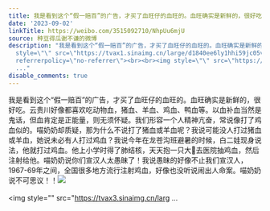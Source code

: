 ```yaml
---
title: 我是看到这个“假一赔百”的广告，才买了血旺仔的血旺的。血旺确实是新鲜的，很好吃。云贵川好像都喜欢吃动物血，猪血、羊血、鸡血、鸭血等。以血补血当然是鬼话...
date: '2023-09-02'
linkTitle: https://weibo.com/3515092710/NhpUu6mjU
source: 种豆得瓜谢不谦的微博
description: "我是看到这个“假一赔百”的广告，才买了血旺仔的血旺的。血旺确实是新鲜的，很好吃。云贵川好像都喜欢吃动物血，猪血、羊血、鸡血、鸭血等。以血补血当然是鬼话，但血肯定是正能量，则无须怀疑。我们形容一个人精神亢奋，常说像打了鸡血似的。喵奶奶却质疑，那为什么不说打了猪血或羊血呢？我说可能没人打过猪血或羊血，她说未必有人打过鸡血？我说今年在龙苍沟班避暑的时候，白二娃现身说法，他就打过鸡血。他上小学时得了肺结核，天天抱一只大\U0001F413去医院抽鸡血，然后注射给他。喵奶奶说你们宣汉人太愚昧了！我说愚昧的好像不止我们宣汉人，1967-69年之间，全国很多地方流行注射鸡血，好像也没听说闹出人命案。喵奶奶说不可思议！！<img
  style=\"\" src=\"https://tvax1.sinaimg.cn/large/d1840ee6ly1hhi59jc05vj22bc334qv6.jpg\"
  referrerpolicy=\"no-referrer\"><br><br><img style=\"\" src=\"https://tvax3.sinaimg.cn/larg
  ..."
disable_comments: true
---
```

我是看到这个“假一赔百”的广告，才买了血旺仔的血旺的。血旺确实是新鲜的，很好吃。云贵川好像都喜欢吃动物血，猪血、羊血、鸡血、鸭血等。以血补血当然是鬼话，但血肯定是正能量，则无须怀疑。我们形容一个人精神亢奋，常说像打了鸡血似的。喵奶奶却质疑，那为什么不说打了猪血或羊血呢？我说可能没人打过猪血或羊血，她说未必有人打过鸡血？我说今年在龙苍沟班避暑的时候，白二娃现身说法，他就打过鸡血。他上小学时得了肺结核，天天抱一只大🐓去医院抽鸡血，然后注射给他。喵奶奶说你们宣汉人太愚昧了！我说愚昧的好像不止我们宣汉人，1967-69年之间，全国很多地方流行注射鸡血，好像也没听说闹出人命案。喵奶奶说不可思议！！<img style="" src="https://tvax1.sinaimg.cn/large/d1840ee6ly1hhi59jc05vj22bc334qv6.jpg" referrerpolicy="no-referrer"><br><br><img style="" src="https://tvax3.sinaimg.cn/larg ...